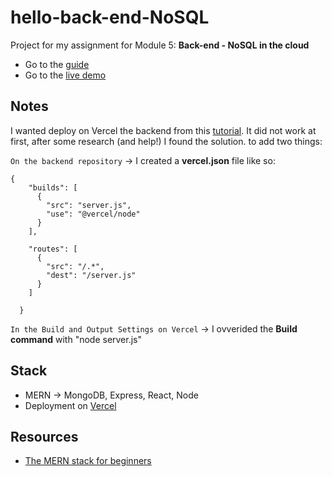 # hello-back-end-NoSQL

Project for my assignment for Module 5: **Back-end - NoSQL in the cloud**

- Go to the [guide](https://io.tskoli.dev/guides/61d321e7ef0b55000925bc5b)
- Go to the [live demo](https://hello-back-end-no-sql.vercel.app/)

## Notes

I wanted deploy on Vercel the backend from this [tutorial](https://ellertsmarik.medium.com/). It did not work at first, after some research (and help!) I found the solution. to add two things:

`On the backend repository` ->
I created a **vercel.json** file like so:

```
{
    "builds": [
      {
        "src": "server.js",
        "use": "@vercel/node"
      }
    ],

    "routes": [
      {
        "src": "/.*",
        "dest": "/server.js"
      }
    ]

  }
```

`In the Build and Output Settings on Vercel` ->
I ovverided the **Build command** with "node server.js"

## Stack

- MERN -> MongoDB, Express, React, Node
- Deployment on [Vercel](https://vercel.com)

## Resources

- [The MERN stack for beginners](https://ellertsmarik.medium.com/)
